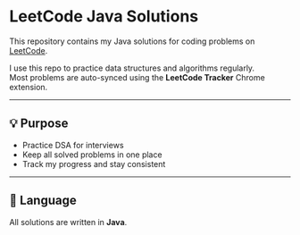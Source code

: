 # LeetCode Java Solutions

This repository contains my Java solutions for coding problems on [LeetCode](https://leetcode.com/).

I use this repo to practice data structures and algorithms regularly.  
Most problems are auto-synced using the **LeetCode Tracker** Chrome extension.

---

## 💡 Purpose

- Practice DSA for interviews  
- Keep all solved problems in one place  
- Track my progress and stay consistent

---

## 🚀 Language

All solutions are written in **Java**.
